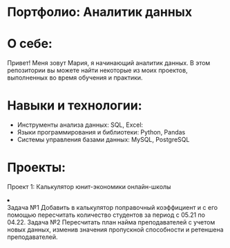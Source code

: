 # Портфолио: Аналитик данных
# О себе:
Привет! Меня зовут Мария, я начинающий аналитик данных. В этом репозитории вы можете найти некоторые из моих проектов, выполненных во время обучения и практики.
# Навыки и технологии:
- Инструменты анализа данных: SQL, Excel:
- Языки программирования и библиотеки: Python, Pandas
- Системы управления базами данных: MySQL, PostgreSQL
# Проекты:
<p>Проект 1: Калькулятор юнит-экономики онлайн-школы</p>
<li></li>Задача №1
Добавить в калькулятор поправочный коэффициент и с его помощью пересчитать количество студентов за период с 05.21 по 04.22.
Задача №2
Пересчитать план найма преподавателей с учетом новых данных, изменив значения пропускной способности и ретеншена преподавателей.
